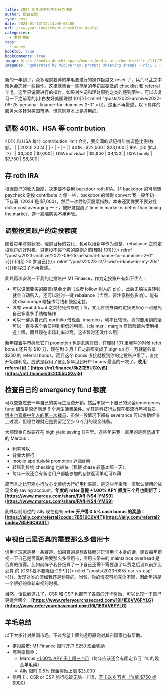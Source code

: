 ```yaml
---
title: 2024 新年理财和羊毛待办清单
author: 椒盐豆豉
type: post
date: 2024-01-13T14:13:00-08:00
url: /new-year-investment-checklist-deals/
categories:
  - 重启电脑
tags:
  - money
booktoc: true
bookComments: true
image: https://media.douchi.space/douchi/media_attachments/files/111/751/269/734/037/042/original/5ebe7cf426da87f9.png
imageDes: "generated by MidJourney, prompt: shearing sheeps --niji 5 --ar 16:9"
---
```


新的一年到了，众多理财要薅的羊毛要进行的操作额度又 reset 了，兵荒马乱之中难免会忘掉一些操作。这里就集合一些简单的年初需要做的 checklist 和 referral 羊毛。这里只说要进行的操作，如果对名词和理财原则之类的感到陌生，可以去复习一下之前写的[小白友好美国理财 101]({{< relref "/posts/2023-archive/2022-09-25-personal-finance-for-dummies-2-0" >}})，这里不再赘述。以下具体的服务大多针对美国市场，但原则基本上是通用的。

<!--more-->

## 调整 401K、HSA 等 contribution
401K 和 HSA 每年 contribution limit 会变，要交满的话记得年初调整比例/数额。
|  | 2023| 2024 |
| - | - | - |
| 401K | $22,500 | $23,000|
| IRA（50 岁以下） | $6,500 | $7,000|
| HSA individual | $3,850 | $4,150|
| HSA family | $7,750 | $8,300|

## 存 roth IRA
根据自己的收入额度，决定要不要用 backdoor roth IRA。非 backdoor 的可能随 paycheck 定投 contribute 方便一些，backdoor 的懒得 convert 我一般年初一下存满（2024 是 $7,000），然后一次性购买股票指数。本来还犹豫要不要分批 dollar cost averaging 一下，被好友提醒了 time in market is better than timing the market，遂一股脑购买不用再管。

## 调整投资账户的定投额度
随着每年财务状况、理财目标的变化，也可以用新年作为调整、rebalance 之前定投账户的好时机。只定投不买个股的原则之前[理财 101]({{< relref "/posts/2023-archive/2022-09-25-personal-finance-for-dummies-2-0" >}}) 和[给 20 岁自己]({{< relref "/posts/2023-12/7-wish-i-knew-in-my-20s" >}})都写过了不再赘述。

此处再次安利一下我的定投账户 M1 Finance，作为定投账户有如下优点：
- 可以设置要买的股票/基金比例（或者 follow 别人的 pie），此后无脑往进转钱就会自动购入，还可以随时一键 rebalance（当然，要注意税务影响）。能有效 discourage 瞎操作亏钱和鼓励定投。
- 没有 weatlthfront 之类的免费额度上限，又比传统券商的定投更省心一点避免自己多看多手贱瞎操作
- 可以一键从自己的 portfolio 借现金（margin），利率比较低，真的要用到的话可以一百多买个会员得到更低的利率。（claimer：margin 有风险请勿借到接近上限，而且现在市场利率过高，这条暂时还没什么用）

新年撑着牛市感觉它们 promotion 也是愈演愈烈，在理财 101 里我写的时候 refer bonus 还只有 $10 刀，现在到 3 月 1 日之前都变成了 sign up 存一万就能各拿 $250 的 referral bonus。而且这个 bonus 直接就投到你的定投账户里了，直接开始赚利息。应该是我用了这么多年见到开户 bonus 最高的一次了。**使用 referral 码：[https://m1.finance/3k2CE5UGXvjS](https://m1.finance/3k2CE5UGXvjS)**

## 检查自己的 emergency fund 额度
可以查查过去一年自己的实际生活费开销，然后审视一下自己的现金/emergency fund 储备是否还满足 6 个月生活费条件。尤其是科技行业现在都流行[年初裁员](https://t.me/mtfront/2978)，[博主也喜提中年人的第一次裁员](https://t.me/mtfront/2983)，虽然一般情况下都有 severance 可以协助经济上过渡，但理性理财还是要留足至少 6 个月的现金储备。

大额现金自然要存在 high yield saving 账户里。这些年来我一直用的是高盛旗下的 Marcus：
- 利率可以
- 背靠大银行
- mobile app 和各种 promotion 界面好用
- 转账到传统 checking 也较快（我跟 chase 转基本都一天）。
- 每年一般还会有新老用户都能参加的存款返现羊毛可以薅

简而言之比野鸡小行放心比传统大行好用利率高，是这些年来我一直默认使用的放现金的 saving account。**年度的 refer 喜提 +1.00% APY 额度三个月也刷新了：[https://www.marcus.com/share/FAN-NS4-YMS9](https://www.marcus.com/share/FAN-NS4-YMS9)**

此外以前用过的 Ally 现在也有 **refer 开户得 0.5% cash bonus 的奖励：[https://ally.com/referral?code=7B5F6C6V4T](https://ally.com/referral?code=7B5F6C6V4T)**

## 审视自己是否真的需要那么多信用卡
信用卡玩家是另一条赛道，如果真的是想省钱而非玩信用卡本身的话，建议每年审视一下自己是否真的需要那么多信用卡，信用卡带来的 maintaince overhead 是否真的值得。比如前阵子我仔细算了一下自己还需不需要涨了年费之后没以前那么划算 的 [CSR 要不要降级 CSP]({{< relref "/posts/2023-08/8-csr-vs-csp" >}})，发现对省心流如我还是划算的。当然，你的情况可能完全不同，因此年初是一个很好的重新审视的时机。

当然，话说到这儿了，CSR 和 CSP 也都有了各自的开卡奖励，可以比较一下自己更适合哪个：**[https://www.referyourchasecard.com/19l/1E6VV6FYLG](https://www.referyourchasecard.com/19l/1E6VV6FYLG)**

## 羊毛总结
以下大多针对美国市场，不过希望上面的通用原则对其它国家也有帮助。
- 定投股市: M1 Finance [限时开户 $250 现金奖励](https://m1.finance/3k2CE5UGXvjS)
- 高利率现金：
  - Marcus [+1.00% APY 无上限三个月](https://www.marcus.com/share/FAN-NS4-YMS9)（每年应该还会有固定节目 1% 的现金羊毛薅）
  - Ally [限时 0.5% 现金奖励上限 $25,000](https://ally.com/referral?code=7B5F6C6V4T)
- 信用卡：CSR or CSP 旅行吃饭无脑一卡流，[开卡送 6 万点（价值 $750 或 $900)](https://www.referyourchasecard.com/19l/1E6VV6FYLG)